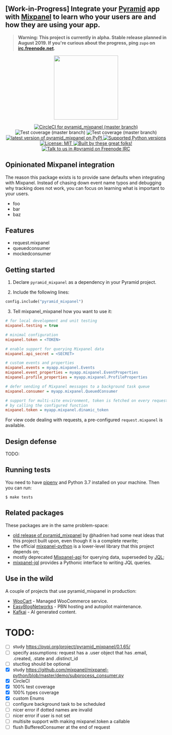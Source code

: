 ## [Work-in-Progress] Integrate your [Pyramid](https://trypyramid.com) app with [Mixpanel](https://mixpanel.com/) to learn who your users are and how they are using your app.

> **Warning: This project is currently in alpha. Stable release planned in August 2019. If you're curious about the progress, ping `zupo` on [irc.freenode.net](https://webchat.freenode.net/?channels=niteo).**

<p align="center">
  <img height="200" src="https://github.com/niteoweb/pyramid_mixpanel/blob/master/header.jpg?raw=true" />
</p>

<p align="center">
  <a href="https://circleci.com/gh/niteoweb/pyramid_mixpanel">
    <img alt="CircleCI for pyramid_mixpanel (master branch)"
         src="https://circleci.com/gh/niteoweb/pyramid_mixpanel.svg?style=shield">
  </a>
  <img alt="Test coverage (master branch)"
       src="https://img.shields.io/badge/tests_coverage-100%25-brightgreen.svg">
  <img alt="Test coverage (master branch)"
       src="https://img.shields.io/badge/types_coverage-100%25-brightgreen.svg">
  <a href="https://pypi.org/project/pyramid_mixpanel/">
    <img alt="latest version of pyramid_mixpanel on PyPI"
         src="https://img.shields.io/pypi/v/pyramid_mixpanel.svg">
  </a>
  <a href="https://pypi.org/project/pyramid_mixpanel/">
    <img alt="Supported Python versions"
         src="https://img.shields.io/pypi/pyversions/pyramid_mixpanel.svg">
  </a>
  <a href="https://github.com/niteoweb/pyramid_mixpanel/blob/master/LICENSE">
    <img alt="License: MIT"
         src="https://img.shields.io/badge/License-MIT-yellow.svg">
  </a>
  <a href="https://github.com/niteoweb/pyramid_mixpanel/graphs/contributors">
    <img alt="Built by these great folks!"
         src="https://img.shields.io/github/contributors/niteoweb/pyramid_mixpanel.svg">
  </a>
  <a href="https://webchat.freenode.net/?channels=pyramid">
    <img alt="Talk to us in #pyramid on Freenode IRC"
         src="https://img.shields.io/badge/irc-freenode-blue.svg">
  </a>
</p>

## Opinionated Mixpanel integration

The reason this package exists is to provide sane defaults when integrating with Mixpanel. Instead of chasing down event name typos and debugging why tracking does not work, you can focus on learning what is important to your users.

- foo
- bar
- baz


## Features

- request.mixpanel
- queuedconsumer
- mockedconsumer


## Getting started

1. Declare `pyramid_mixpanel` as a dependency in your Pyramid project.

2. Include the following lines:

```python
config.include("pyramid_mixpanel")
```

3. Tell mixpanel_mixpanel how you want to use it:


```ini
# for local development and unit testing
mixpanel.testing = true

# minimal configuration
mixpanel.token = <TOKEN>

# enable support for querying Mixpanel data
mixpanel.api_secret = <SECRET>

# custom events and properties
mixpanel.events = myapp.mixpanel.Events
mixpanel.event_properties = myapp.mixpanel.EventProperties
mixpanel.profile_properties = myapp.mixpanel.ProfileProperties

# defer sending of Mixpanel messages to a background task queue
mixpanel.consumer = myapp.mixpanel.QueuedConsumer

# support for multi-site environment, token is fetched on every request
# by calling the configured function
mixpanel.token = myapp.mixpanel.dinamic_token
```

For view code dealing with requests, a pre-configured `request.mixpanel`
is available.


## Design defense

TODO:

## Running tests

You need to have [pipenv](https://pipenv.readthedocs.io/) and Python 3.7 installed on your machine. Then you can run:

    $ make tests

## Related packages

These packages are in the same problem-space:

- [old release of pyramid_mixpanel](https://pypi.org/project/pyramid_mixpanel/0.1.65/) by @hadrien had some neat ideas that this project built upon, even though it is a complete rewrite;
- the official [mixpanel-python](https://mixpanel.github.io/mixpanel-python/) is a lower-level library that this project depends on;
- mostly deprecated [Mixpanel-api](https://github.com/mixpanel/mixpanel_api) for querying data, superseded by [JQL](https://mixpanel.com/jql/);
- [mixpanel-jql](https://github.com/ownaginatious/mixpanel-jql) provides a Pythonic interface to writing JQL queries.


## Use in the wild

A couple of projects that use pyramid_mixpanel in production:

- [WooCart](https://woocart.com) - Managed WooCommerce service.
- [EasyBlogNetworks](https://easyblognetworks.com) - PBN hosting and autopilot maintenance.
- [Kafkai](https://kafkai.com) - AI generated content.


# TODO:

* [ ] study https://pypi.org/project/pyramid_mixpanel/0.1.65/
* [ ] specify assumptions: request has a .user object that has .email, .created, .state and .distinct_id
* [ ] stuctlog should be optional
* [x] study https://github.com/mixpanel/mixpanel-python/blob/master/demo/subprocess_consumer.py
* [x] CircleCI
* [x] 100% test coverage
* [x] 100% types coverage
* [x] custom Enums
* [ ] configure background task to be scheduled
* [ ] nicer error if dotted names are invalid
* [ ] nicer error if user is not set
* [ ] multisite support with making mixpanel.token a callable
* [ ] flush BufferedConsumer at the end of request
